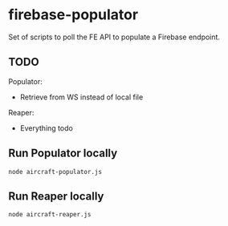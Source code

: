 # firebase-populator

Set of scripts to poll the FE API to populate a Firebase endpoint.


## TODO

Populator:

- Retrieve from WS instead of local file

Reaper:

- Everything todo

## Run Populator locally

    node aircraft-populator.js

## Run Reaper locally

    node aircraft-reaper.js